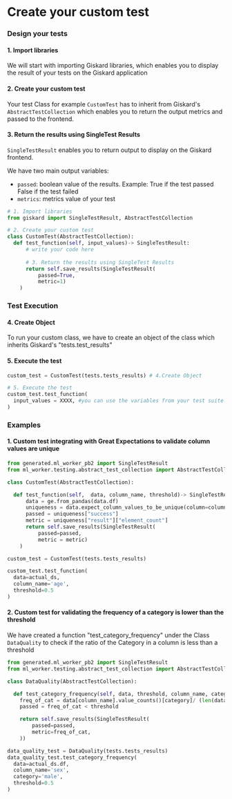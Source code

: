 # Create your custom test

### Design your tests

#### 1. Import libraries

We will start with importing Giskard libraries, which enables you to  display the result of your tests on the Giskard application&#x20;

#### 2. Create your custom test&#x20;

Your test Class for example `CustomTest` has to inherit from Giskard's `AbstractTestCollection` which enables you to return the output metrics and passed to the frontend.

#### 3. Return the results using SingleTest Results

`SingleTestResult` enables you to return output to display on the Giskard frontend.&#x20;

We have two main output variables:&#x20;

* `passed`: boolean value of the results. Example: True if the test passed False if the test failed&#x20;
* `metrics`: metrics value of your test&#x20;

```python
# 1. Import libraries
from giskard import SingleTestResult, AbstractTestCollection

# 2. Create your custom test 
class CustomTest(AbstractTestCollection):
  def test_function(self, input_values)-> SingleTestResult:
      # write your code here 
      
      # 3. Return the results using SingleTest Results 
      return self.save_results(SingleTestResult(
          passed=True, 
          metric=1)
    )
```

### Test Execution

#### 4. Create Object

To run your custom class, we have to create an object of the class which inherits Giskard's "tests.test\_results"

#### 5. Execute the test&#x20;

```python
custom_test = CustomTest(tests.tests_results) # 4.Create Object

# 5. Execute the test 
custom_test.test_function(
  input_values = XXXX, #you can use the variables from your test suite
)
```

### Examples

#### 1. Custom test integrating with Great Expectations to validate column values are unique

```python
from generated.ml_worker_pb2 import SingleTestResult
from ml_worker.testing.abstract_test_collection import AbstractTestCollection

class CustomTest(AbstractTestCollection):

  def test_function(self,  data, column_name, threshold)-> SingleTestResult:
      data = ge.from_pandas(data.df)
      uniqueness = data.expect_column_values_to_be_unique(column=column_name)
      passed = uniqueness["success"]
      metric = uniqueness["result"]["element_count"]
      return self.save_results(SingleTestResult(
          passed=passed, 
          metric = metric)
    )

custom_test = CustomTest(tests.tests_results)

custom_test.test_function(
  data=actual_ds,
  column_name='age',
  threshold=0.5
)
```

#### 2. Custom test for validating the frequency of a category is lower than the threshold

We have created a function "test\_category\_frequency" under the Class  `DataQuality` to check if the ratio of the Category in a column is less than a threshold

```python
from generated.ml_worker_pb2 import SingleTestResult
from ml_worker.testing.abstract_test_collection import AbstractTestCollection

class DataQuality(AbstractTestCollection):

  def test_category_frequency(self, data, threshold, column_name, category)-> SingleTestResult:
    freq_of_cat = data[column_name].value_counts()[category]/ (len(data))
    passed = freq_of_cat < threshold

    return self.save_results(SingleTestResult(
        passed=passed,
        metric=freq_of_cat,
    ))

data_quality_test = DataQuality(tests.tests_results)
data_quality_test.test_category_frequency(
  data=actual_ds.df,
  column_name='sex',
  category='male',
  threshold=0.5
)
```
